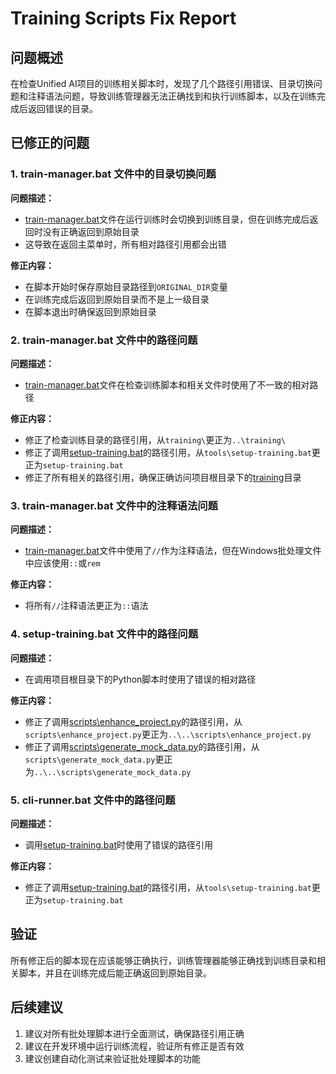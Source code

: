 # Training Scripts Fix Report

## 问题概述

在检查Unified AI项目的训练相关脚本时，发现了几个路径引用错误、目录切换问题和注释语法问题，导致训练管理器无法正确找到和执行训练脚本，以及在训练完成后返回错误的目录。

## 已修正的问题

### 1. train-manager.bat 文件中的目录切换问题

**问题描述：**
- [train-manager.bat](file:///d:/Projects/Unified-AI-Project/tools/train-manager.bat)文件在运行训练时会切换到训练目录，但在训练完成后返回时没有正确返回到原始目录
- 这导致在返回主菜单时，所有相对路径引用都会出错

**修正内容：**
- 在脚本开始时保存原始目录路径到`ORIGINAL_DIR`变量
- 在训练完成后返回到原始目录而不是上一级目录
- 在脚本退出时确保返回到原始目录

### 2. train-manager.bat 文件中的路径问题

**问题描述：**
- [train-manager.bat](file:///d:/Projects/Unified-AI-Project/tools/train-manager.bat)文件在检查训练脚本和相关文件时使用了不一致的相对路径

**修正内容：**
- 修正了检查训练目录的路径引用，从`training\`更正为`..\training\`
- 修正了调用[setup-training.bat](file:///d:/Projects/Unified-AI-Project/tools/setup-training.bat)的路径引用，从`tools\setup-training.bat`更正为`setup-training.bat`
- 修正了所有相关的路径引用，确保正确访问项目根目录下的[training](file:///d:/Projects/Unified-AI-Project/training/)目录

### 3. train-manager.bat 文件中的注释语法问题

**问题描述：**
- [train-manager.bat](file:///d:/Projects/Unified-AI-Project/tools/train-manager.bat)文件中使用了`//`作为注释语法，但在Windows批处理文件中应该使用`::`或`rem`

**修正内容：**
- 将所有`//`注释语法更正为`::`语法

### 4. setup-training.bat 文件中的路径问题

**问题描述：**
- 在调用项目根目录下的Python脚本时使用了错误的相对路径

**修正内容：**
- 修正了调用[scripts\enhance_project.py](file:///d:/Projects/Unified-AI-Project/scripts/enhance_project.py)的路径引用，从`scripts\enhance_project.py`更正为`..\..\scripts\enhance_project.py`
- 修正了调用[scripts\generate_mock_data.py](file:///d:/Projects/Unified-AI-Project/scripts/generate_mock_data.py)的路径引用，从`scripts\generate_mock_data.py`更正为`..\..\scripts\generate_mock_data.py`

### 5. cli-runner.bat 文件中的路径问题

**问题描述：**
- 调用[setup-training.bat](file:///d:/Projects/Unified-AI-Project/tools/setup-training.bat)时使用了错误的路径引用

**修正内容：**
- 修正了调用[setup-training.bat](file:///d:/Projects/Unified-AI-Project/tools/setup-training.bat)的路径引用，从`tools\setup-training.bat`更正为`setup-training.bat`

## 验证

所有修正后的脚本现在应该能够正确执行，训练管理器能够正确找到训练目录和相关脚本，并且在训练完成后能正确返回到原始目录。

## 后续建议

1. 建议对所有批处理脚本进行全面测试，确保路径引用正确
2. 建议在开发环境中运行训练流程，验证所有修正是否有效
3. 建议创建自动化测试来验证批处理脚本的功能